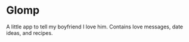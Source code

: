 # Glomp

<p>A little app to tell my boyfriend I love him. Contains love messages, date ideas, and recipes.</p>
